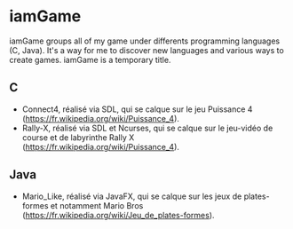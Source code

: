 # iamGame
iamGame groups all of my game under differents programming languages (C, Java). It's a way for me to discover new languages and various ways to create games. iamGame is a temporary title.

## C
- Connect4, réalisé via SDL, qui se calque sur le jeu Puissance 4 (https://fr.wikipedia.org/wiki/Puissance_4).
- Rally-X, réalisé via SDL et Ncurses, qui se calque sur le jeu-vidéo de course et de labyrinthe Rally X (https://fr.wikipedia.org/wiki/Puissance_4).

## Java
- Mario_Like, réalisé via JavaFX, qui se calque sur les jeux de plates-formes et notamment Mario Bros (https://fr.wikipedia.org/wiki/Jeu_de_plates-formes).
